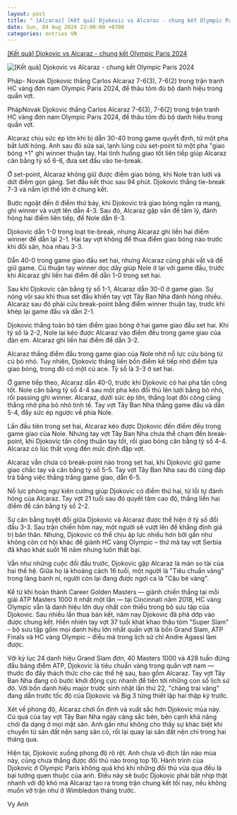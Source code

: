 ```yaml
---
layout: post
title: " [Alcaraz] [Kết quả] Djokovic vs Alcaraz - chung kết Olympic Paris 2024"
date: Sun, 04 Aug 2024 23:00:00 +0700
categories: entries VN
---
```

[[Kết quả] Djokovic vs Alcaraz - chung kết Olympic Paris 2024](https://vnexpress.net/ket-qia-djokovic-vs-alcaraz-4777655.html)

![[Kết quả] Djokovic vs Alcaraz - chung kết Olympic Paris 2024](https://vcdn1-thethao.vnecdn.net/2024/08/04/newfile1-1722784548-1722784560-2267-1722784665.jpg?w=1200&h=0&q=100&dpr=1&fit=crop&s=DDp7nzzTlVOZSnxaeAivxA)

Pháp- Novak Djokovic thắng Carlos Alcaraz 7-6(3), 7-6(2) trong trận tranh HC vàng đơn nam Olympic Paris 2024, để thâu tóm đủ bộ danh hiệu trong quần vợt.

PhápNovak Djokovic thắng Carlos Alcaraz 7-6(3), 7-6(2) trong trận tranh HC vàng đơn nam Olympic Paris 2024, để thâu tóm đủ bộ danh hiệu trong quần vợt.

Alcaraz chịu sức ép lớn khi bị dẫn 30-40 trong game quyết định, từ một pha bắt lưới hỏng. Anh sau đó sửa sai, lạnh lùng cứu set-point từ một pha "giao bóng +1" ghi winner thuận tay. Hai tình huống giao tốt liên tiếp giúp Alcaraz cân bằng tỷ số 6-6, đưa set đấu vào tie-break.

Ở set-point, Alcaraz không giữ được điểm giao bóng, khi Nole tràn lưới và dứt điểm gọn gàng. Set đầu kết thúc sau 94 phút. Djokovic thắng tie-break 7-3 và nắm lợi thế lớn ở chung kết.

Bước ngoặt đến ở điểm thứ bảy, khi Djokovic trả giao bóng ngắn ra mang, ghi winner và vượt lên dẫn 4-3. Sau đó, Alcaraz gặp vấn đề tâm lý, đánh hỏng hai điểm liên tiếp, để Nole dẫn 6-3.

Djokovic dẫn 1-0 trong loạt tie-break, nhưng Alcaraz ghi liền hai điểm winner để dẫn lại 2-1. Hai tay vợt không để thua điểm giao bóng nào trước khi đổi sân, hòa nhau 3-3.

Dẫn 40-0 trong game giao đầu set hai, nhưng Alcaraz cũng phải vất vả để giữ game. Cú thuận tay winner dọc dây giúp Nole ở lại với game đấu, trước khi Alcaraz ghi liền hai điểm để dẫn 1-0 trong set hai.

Sau khi Djokovic cân bằng tỷ số 1-1, Alcaraz dẫn 30-0 ở game giao. Sự nóng vội sau khi thua set đầu khiến tay vợt Tây Ban Nha đánh hỏng nhiều. Alcaraz sau đó phải cứu break-point bằng điểm winner thuận tay, trước khi khép lại game đấu và dẫn 2-1.

Djokovic thắng toàn bộ tám điểm giao bóng ở hai game giao đầu set hai. Khi tỷ số là 2-2, Nole lại kéo được Alcaraz vào điểm đều trong game giao của đàn em. Alcaraz ghi liền hai điểm để dẫn 3-2.

Alcaraz thắng điểm đầu trong game giao của Nole nhờ nỗ lực cứu bóng từ cú bỏ nhỏ. Tuy nhiên, Djokovic thắng liền bốn điểm kế tiếp nhờ điểm tựa giao bóng, trong đó có một cú ace. Tỷ số là 3-3 ở set hai.

Ở game tiếp theo, Alcaraz dẫn 40-0, trước khi Djokovic có hai pha tấn công tốt. Nole cân bằng tỷ số 4-4 sau một pha kéo đối thủ lên lưới bằng bỏ nhỏ, rồi passing ghi winner. Alcaraz, dưới sức ép lớn, thắng loạt đôi công căng thẳng nhờ pha bỏ nhỏ tinh tế. Tay vợt Tây Ban Nha thắng game đấu và dẫn 5-4, đẩy sức ép ngược về phía Nole.

Lần đầu tiên trong set hai, Alcaraz kéo được Djokovic đến điểm đều trong game giao của Nole. Nhưng tay vợt Tây Ban Nha chưa thể chạm đến break-point, khi Djokovic tấn công thuận tay tốt, rồi giao bóng cân bằng tỷ số 4-4. Alcaraz có lúc thất vọng đến mức định đập vợt.

Alcaraz vẫn chưa có break-point nào trong set hai, khi Djokovic giữ game giao chắc tay và cân bằng tỷ số 5-5. Tay vợt Tây Ban Nha sau đó cũng đáp trả bằng việc thắng trắng game giao, dẫn 6-5.

Nỗ lực phòng ngự kiên cường giúp Djokovic có điểm thứ hai, từ lỗi tự đánh hỏng của Alcaraz. Tay vợt 21 tuổi sau đó quyết tâm cao độ, thắng liền hai điểm để cân bằng tỷ số 2-2.

Sự cân bằng tuyệt đối giữa Djokovic và Alcaraz được thể hiện ở tỷ số đối đầu 3-3. Sau trận chiến hôm nay, một người sẽ vượt lên để khẳng định giá trị bản thân. Nhưng, Djokovic có thể chịu áp lực nhiều hơn bởi gần như không còn cơ hội khác để giành HC vàng Olympic – thứ mà tay vợt Serbia đã khao khát suốt 16 năm nhưng luôn thất bại.

Vẫn như những cuộc đối đầu trước, Djokovic gặp Alcaraz là màn so tài của hai thế hệ. Giữa họ là khoảng cách 16 tuổi, một người là "Tiêu chuẩn vàng" trong làng banh nỉ, người còn lại đang được ngợi ca là "Cậu bé vàng".

Kể từ khi hoàn thành Career Golden Masters — giành chiến thắng tại mỗi giải ATP Masters 1000 ít nhất một lần — tại Cincinnati năm 2018, HC vàng Olympic vẫn là danh hiệu lớn duy nhất còn thiếu trong bộ sưu tập của Djokovic. Sau nhiều lần thua bán kết, năm nay Djokovic đã phá dớp vào được chung kết. Hiển nhiên tay vợt 37 tuổi khát khao thâu tóm "Super Slam" – bộ sưu tập gồm mọi danh hiệu lớn nhất quần vợt là bốn Grand Slam, ATP Finals và HC vàng Olympic – điều mà trong lịch sử chỉ Andre Agassi làm được.

Với kỷ lục 24 danh hiệu Grand Slam đơn, 40 Masters 1000 và 428 tuần đứng đầu bảng điểm ATP, Djokovic là tiêu chuẩn vàng trong quần vợt nam — thước đo đầy thách thức cho các thế hệ sau, bao gồm Alcaraz. Tay vợt Tây Ban Nha đang có bước khởi động cực nhanh để tiến tới những con số lịch sử đó. Với bốn danh hiệu major trước sinh nhật lần thứ 22, "chàng trai vàng" đang dẫn trước tốc độ của Djokovic và Big 3 từng thiết lập hai thập kỷ trước.

Xét về phong độ, Alcaraz chơi ổn định và xuất sắc hơn Djokovic mùa này. Cú quả của tay vợt Tây Ban Nha ngày càng sắc bén, bên cạnh khả năng chơi đa dạng ở mọi mặt sân. Anh gần như không cho thấy sự khác biệt khi chuyển từ sân đất nện sang sân cỏ, rồi lại quay lại sân đất nện chỉ trong hai tháng qua.

Hiện tại, Djokovic xuống phong độ rõ rệt. Anh chưa vô địch lần nào mùa này, cũng chưa thắng được đối thủ nào trong top 10. Hành trình của Djokovic ở Olympic Paris không quá khó khi những đối thủ vừa qua đều là bại tướng quen thuộc của anh. Điều này sẽ buộc Djokovic phải bắt nhịp thật nhanh với độ khó mà Alcaraz tạo ra trong trận chung kết tối nay, nếu không muốn vỡ trận như ở Wimbledon tháng trước.

Vy Anh

